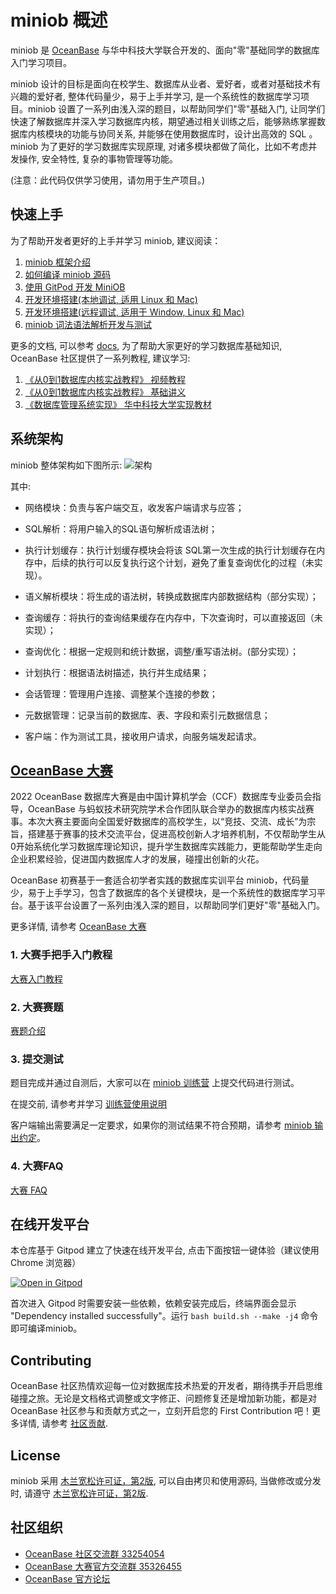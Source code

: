 # miniob 概述

miniob 是 [OceanBase](https://github.com/oceanbase/oceanbase) 与华中科技大学联合开发的、面向"零"基础同学的数据库入门学习项目。

miniob 设计的目标是面向在校学生、数据库从业者、爱好者，或者对基础技术有兴趣的爱好者, 整体代码量少，易于上手并学习, 是一个系统性的数据库学习项目。miniob 设置了一系列由浅入深的题目，以帮助同学们"零"基础入门, 让同学们快速了解数据库并深入学习数据库内核，期望通过相关训练之后，能够熟练掌握数据库内核模块的功能与协同关系, 并能够在使用数据库时，设计出高效的 SQL 。miniob 为了更好的学习数据库实现原理, 对诸多模块都做了简化，比如不考虑并发操作, 安全特性, 复杂的事物管理等功能。

(注意：此代码仅供学习使用，请勿用于生产项目。)

## 快速上手

为了帮助开发者更好的上手并学习 miniob, 建议阅读：

1. [miniob 框架介绍](https://github.com/oceanbase/miniob/blob/main/docs/miniob-introduction.md)
2. [如何编译 miniob 源码](https://github.com/oceanbase/miniob/blob/main/docs/how_to_build.md)
3. [使用 GitPod 开发 MiniOB](docs/dev_by_gitpod)
4. [开发环境搭建(本地调试, 适用 Linux 和 Mac)](https://github.com/oceanbase/miniob/blob/main/docs/how_to_dev_miniob_by_vscode.md)
5. [开发环境搭建(远程调试, 适用于 Window, Linux 和 Mac)](https://github.com/oceanbase/miniob/blob/main/docs/how_to_dev_in_docker_container_by_vscode.md)
6. [miniob 词法语法解析开发与测试](https://github.com/oceanbase/miniob/blob/main/docs/miniob-sql-parser.md)

更多的文档, 可以参考 [docs](https://github.com/oceanbase/miniob/tree/main/docs), 为了帮助大家更好的学习数据库基础知识, OceanBase 社区提供了一系列教程, 建议学习:

1. [《从0到1数据库内核实战教程》  视频教程](https://open.oceanbase.com/activities/4921877?id=4921946)
2. [《从0到1数据库内核实战教程》  基础讲义](https://github.com/oceanbase/kernel-quickstart)
3. [《数据库管理系统实现》  华中科技大学实现教材](https://github.com/oceanbase/miniob/blob/main/docs/lectures/index.md)

## 系统架构

miniob 整体架构如下图所示:
![架构](https://github.com/oceanbase/miniob/blob/main/docs/images/miniob-introduction-sql-flow.png?raw=true)

其中:

- 网络模块：负责与客户端交互，收发客户端请求与应答；

- SQL解析：将用户输入的SQL语句解析成语法树；

- 执行计划缓存：执行计划缓存模块会将该 SQL第一次生成的执行计划缓存在内存中，后续的执行可以反复执行这个计划，避免了重复查询优化的过程（未实现）。

- 语义解析模块：将生成的语法树，转换成数据库内部数据结构（部分实现）；

- 查询缓存：将执行的查询结果缓存在内存中，下次查询时，可以直接返回（未实现）；

- 查询优化：根据一定规则和统计数据，调整/重写语法树。(部分实现）；

- 计划执行：根据语法树描述，执行并生成结果；

- 会话管理：管理用户连接、调整某个连接的参数；

- 元数据管理：记录当前的数据库、表、字段和索引元数据信息；

- 客户端：作为测试工具，接收用户请求，向服务端发起请求。


## [OceanBase 大赛](https://open.oceanbase.com/competition)

2022 OceanBase 数据库大赛是由中国计算机学会（CCF）数据库专业委员会指导，OceanBase 与蚂蚁技术研究院学术合作团队联合举办的数据库内核实战赛事。本次大赛主要面向全国爱好数据库的高校学生，以“竞技、交流、成长”为宗旨，搭建基于赛事的技术交流平台，促进高校创新人才培养机制，不仅帮助学生从0开始系统化学习数据库理论知识，提升学生数据库实践能力，更能帮助学生走向企业积累经验，促进国内数据库人才的发展，碰撞出创新的火花。

OceanBase 初赛基于一套适合初学者实践的数据库实训平台 miniob，代码量少，易于上手学习，包含了数据库的各个关键模块，是一个系统性的数据库学习平台。基于该平台设置了一系列由浅入深的题目，以帮助同学们更好"零"基础入门。

更多详情, 请参考 [OceanBase 大赛](https://open.oceanbase.com/competition/index)

### 1. 大赛手把手入门教程

[大赛入门教程](https://github.com/oceanbase/kernel-quickstart/blob/V1.0.0/zh-CN/1.database-system-overview/5.miniob-github-gitee-instructions.md)

### 2. 大赛赛题

[赛题介绍](https://github.com/oceanbase/miniob/blob/main/docs/miniob_topics.md) 

### 3. 提交测试

题目完成并通过自测后，大家可以在 [miniob 训练营](https://open.oceanbase.com/train?questionId=500003) 上提交代码进行测试。

在提交前, 请参考并学习 [训练营使用说明](https://ask.oceanbase.com/t/topic/35600372)

客户端输出需要满足一定要求，如果你的测试结果不符合预期，请参考 [miniob 输出约定](https://github.com/oceanbase/miniob/blob/main/docs/miniob-output-convention.md)。

### 4. 大赛FAQ

[大赛 FAQ ](https://ask.oceanbase.com/t/topic/35601465)

## 在线开发平台

本仓库基于 Gitpod 建立了快速在线开发平台, 点击下面按钮一键体验（建议使用 Chrome 浏览器）

[![Open in Gitpod](https://gitpod.io/button/open-in-gitpod.svg)](https://gitpod.io/#https://github.com/oceanbase/miniob)

首次进入 Gitpod 时需要安装一些依赖，依赖安装完成后，终端界面会显示 "Dependency installed successfully"。运行 `bash build.sh --make -j4` 命令即可编译miniob。

## Contributing

OceanBase 社区热情欢迎每一位对数据库技术热爱的开发者，期待携手开启思维碰撞之旅。无论是文档格式调整或文字修正、问题修复还是增加新功能，都是对 OceanBase 社区参与和贡献方式之一，立刻开启您的 First Contribution 吧！更多详情, 请参考 [社区贡献](https://github.com/oceanbase/miniob/blob/main/CONTRIBUTING.md).

## License

miniob 采用 [木兰宽松许可证，第2版](https://license.coscl.org.cn/MulanPSL2), 可以自由拷贝和使用源码, 当做修改或分发时, 请遵守 [木兰宽松许可证，第2版](https://license.coscl.org.cn/MulanPSL2). 

## 社区组织

- [OceanBase 社区交流群 33254054](https://h5.dingtalk.com/circle/healthCheckin.html?corpId=dingd88359ef5e4c49ef87cda005313eea7a&1fe0ca69-72d=16c86a07-83c&cbdbhh=qwertyuiop&origin=1)
- [OceanBase 大赛官方交流群 35326455](https://qr.dingtalk.com/action/joingroup?code=v1,k1,g61jI0RwHQA8UMocuTbys2cyM7vck2c6jNE87vdxz9o=&_dt_no_comment=1&origin=11)
- [OceanBase 官方论坛](https://ask.oceanbase.com/)
